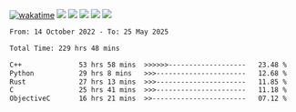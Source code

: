 [![wakatime](https://wakatime.com/badge/user/368879df-dc38-4b1a-86c4-8a2054a0e074.svg)](https://wakatime.com/@368879df-dc38-4b1a-86c4-8a2054a0e074)
<img src="https://img.shields.io/badge/Windows-0078D6?style=flat&logo=Windows&logoColor=white">
<img src="https://img.shields.io/badge/IntelliJ_IDEA-000000.svg?style=flat&logo=IntelliJ-IDEA&logoColor=white">
<img src="https://img.shields.io/badge/CLion-000000.svg?style=flat&logo=CLion&logoColor=white">
<img src="https://img.shields.io/badge/Visual_Studio_Code-007ACC?style=flat&logo=Visual-Studio-Code&logoColor=white">
<img src="https://img.shields.io/badge/Discord-5865F2?label=kano42&style=flat&logo=discord&logoColor=white">
<br>


<!--START_SECTION:waka-->

```txt
From: 14 October 2022 - To: 25 May 2025

Total Time: 229 hrs 48 mins

C++              53 hrs 58 mins  >>>>>>-------------------   23.48 %
Python           29 hrs 8 mins   >>>----------------------   12.68 %
Rust             27 hrs 13 mins  >>>----------------------   11.85 %
C                25 hrs 41 mins  >>>----------------------   11.18 %
ObjectiveC       16 hrs 21 mins  >>-----------------------   07.12 %
```

<!--END_SECTION:waka-->
